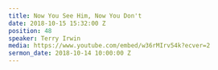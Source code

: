 ```yaml
---
title: Now You See Him, Now You Don't
date: 2018-10-15 15:32:00 Z
position: 48
speaker: Terry Irwin
media: https://www.youtube.com/embed/w36rMIrv54k?ecver=2
sermon_date: 2018-10-14 10:00:00 Z
---
```


